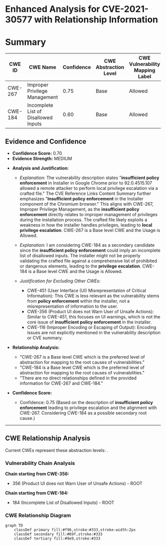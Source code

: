 # Enhanced Analysis for CVE-2021-30577 with Relationship Information

# Summary
| CWE ID | CWE Name | Confidence | CWE Abstraction Level | CWE Vulnerability Mapping Label | CWE-Vulnerability Mapping Notes |
|---|---|---|---|---|---|
| CWE-267 | Improper Privilege Management | 0.75 | Base | Allowed | Primary CWE |
| CWE-184 | Incomplete List of Disallowed Inputs | 0.60 | Base | Allowed | Secondary Candidate CWE |

## Evidence and Confidence

*   **Confidence Score:** 0.70
*   **Evidence Strength:** MEDIUM

- **Analysis and Justification:**  
  - *Explanation:* The vulnerability description states "**insufficient policy enforcement** in Installer in Google Chrome prior to 92.0.4515.107 allowed a remote attacker to perform local privilege escalation via a crafted file." The CVE Reference Links Content Summary further emphasizes "**Insufficient policy enforcement** in the Installer component of the Chromium browser." This aligns with CWE-267, Improper Privilege Management, as the **insufficient policy enforcement** directly relates to improper management of privileges during the installation process. The crafted file likely exploits a weakness in how the installer handles privileges, leading to **local privilege escalation**. CWE-267 is a Base level CWE and the Usage is Allowed.
  - *Explanation:* I am considering CWE-184 as a secondary candidate since the **insufficient policy enforcement** could imply an incomplete list of disallowed inputs. The installer might not be properly validating the crafted file against a comprehensive list of prohibited or dangerous elements, leading to the **privilege escalation**. CWE-184 is a Base level CWE and the Usage is Allowed.

  - *Justification for Excluding Other CWEs:*
    - CWE-451 (User Interface (UI) Misrepresentation of Critical Information): This CWE is less relevant as the vulnerability stems from **policy enforcement** within the installer, not a misrepresentation of information to the user.
    - CWE-356 (Product UI does not Warn User of Unsafe Actions): Similar to CWE-451, this focuses on UI warnings, which is not the core issue of **insufficient policy enforcement** in the installer.
    - CWE-116 (Improper Encoding or Escaping of Output): Encoding issues are not explicitly mentioned in the vulnerability description or CVE summary.

- **Relationship Analysis:**
  - "CWE-267 is a Base level CWE which is the preferred level of abstraction for mapping to the root causes of vulnerabilities."
  - "CWE-184 is a Base level CWE which is the preferred level of abstraction for mapping to the root causes of vulnerabilities."
  - "There are no direct relationships defined in the provided information for CWE-267 and CWE-184."

- **Confidence Score:**
  - Confidence: 0.75 (Based on the description of **insufficient policy enforcement** leading to privilege escalation and the alignment with CWE-267. Considering CWE-184 as a possible secondary root cause.)

---


## CWE Relationship Analysis

Current CWEs represent these abstraction levels: .


### Vulnerability Chain Analysis

**Chain starting from CWE-356:**
- 356 (Product UI does not Warn User of Unsafe Actions) - ROOT


**Chain starting from CWE-184:**
- 184 (Incomplete List of Disallowed Inputs) - ROOT



### CWE Relationship Diagram

```mermaid
graph TD
    classDef primary fill:#f96,stroke:#333,stroke-width:2px
    classDef secondary fill:#69f,stroke:#333
    classDef tertiary fill:#9e9,stroke:#333
```
